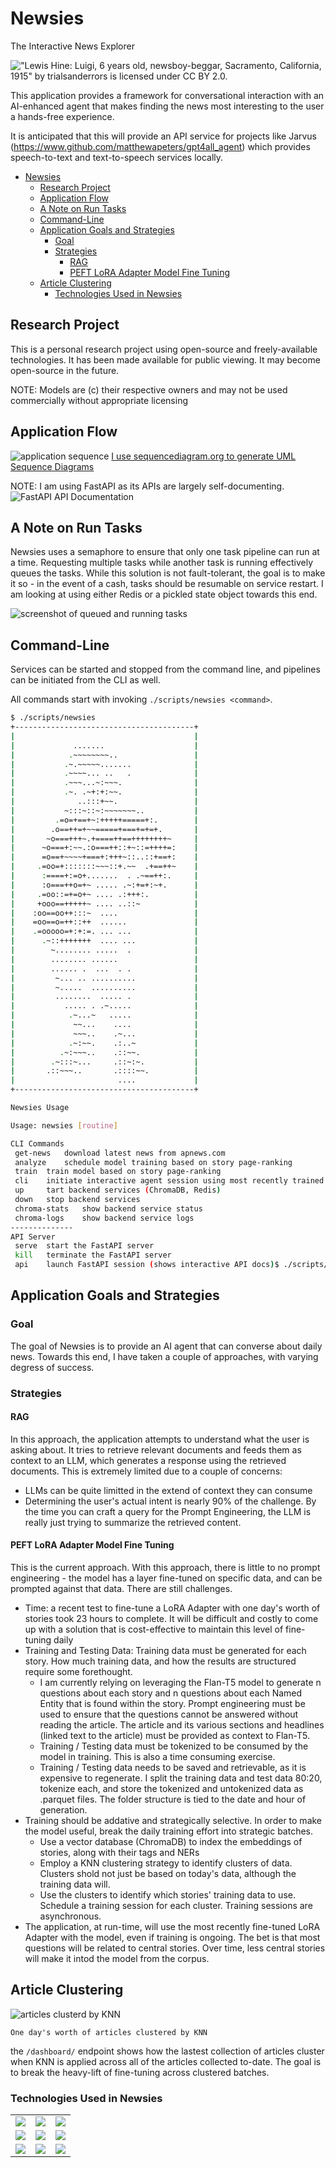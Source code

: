# Newsies

The Interactive News Explorer

!["Lewis Hine: Luigi, 6 years old, newsboy-beggar, Sacramento, California, 1915" by trialsanderrors is licensed under CC BY 2.0.](./docs/3952519005_4d3030935e_c.jpg)

This application provides a framework for conversational interaction with an AI-enhanced agent that makes finding the news most interesting to the user a hands-free experience.

It is anticipated that this will provide an API service for projects like Jarvus (<https://www.github.com/matthewapeters/gpt4all_agent>) which provides speech-to-text and text-to-speech services locally.

- [Newsies](#newsies)
  - [Research Project](#research-project)
  - [Application Flow](#application-flow)
  - [A Note on Run Tasks](#a-note-on-run-tasks)
  - [Command-Line](#command-line)
  - [Application Goals and Strategies](#application-goals-and-strategies)
    - [Goal](#goal)
    - [Strategies](#strategies)
      - [RAG](#rag)
      - [PEFT LoRA Adapter Model Fine Tuning](#peft-lora-adapter-model-fine-tuning)
  - [Article Clustering](#article-clustering)
    - [Technologies Used in Newsies](#technologies-used-in-newsies)

## Research Project

This is a personal research project using open-source and freely-available technologies.  It has been made available
for public viewing.  It may become open-source in the future.

 NOTE: Models are (c) their respective owners and may not be used commercially without appropriate licensing

## Application Flow

![application sequence](./docs/Newsies_API_Sequence.png)
[I use sequencediagram.org to generate UML Sequence Diagrams](<https://sequencediagram.org/>)

NOTE: I am using FastAPI as its APIs are largely self-documenting.
![FastAPI API Documentation](./docs/FastAPI_docs.png)

## A Note on Run Tasks

Newsies uses a semaphore to ensure that only one task pipeline can run at a time.  Requesting multiple tasks while another task is running effectively queues the tasks.  While this solution is not fault-tolerant, the goal is to make it so - in the event of a cash, tasks should be resumable on service restart.  I am looking at using either Redis or a pickled state object towards this end.

![screenshot of queued and running tasks](./docs/tasks_api.png)

## Command-Line

Services can be started and stopped from the command line, and pipelines can be initiated from the CLI as well.

All commands start with invoking `./scripts/newsies <command>`.

```bash
$ ./scripts/newsies 
+----------------------------------------+
|                                        |
|             .......                    |
|            .~~~~~~~~..                 |
|           .~.~~~~~.......              |
|           .~~~~... ..   .              |
|           .~~~...~:~~~.                |
|           .~. .~+:+:~~.                |
|              ..:::+~~.                 |
|           ~:::~::~:~~~~~~~..           |
|         .=o=+==+~:+++++=====+:.        |
|        .o==++=+~~=====+===+=+=+.       |
|       ~o===+++~.+====++==++++++++~     |
|      ~o===+:~~.:o===++::+~::=++++=:    |
|      =o==+~~~~+===+:+++~::..::+==+:    |
|     .=oo=+:::::::~~~::+.~~  .+==++~    |
|      :====+:=o+.......  . .~==++:.     |
|      :o===++o=+~ ..... .~:+=+:~+.      |
|     .=oo::=+=o+~ .... .:+++:.          |
|     +ooo==+++++~ .... ..::~            |
|    :oo==oo++:::~  ....                 |
|    =oo==o=++::++  ......               |
|    .=ooooo=+:+:=. ... ...              |
|      .~::+++++++  .... ...             |
|        ~........ .....  .              |
|        ........ ......                 |
|        ...... .  ...  . .              |
|         ~... .. ..........             |
|         ~.....  ..........             |
|         ........  ..... .              |
|           ..... . .~.....              |
|            .~...~   .....              |
|             ~~...    ....              |
|             ~~~..    .~...             |
|            .~:~~.    .:..~             |
|          .~:~~~..    .::~~.            |
|        .~:::~...     .::~:~.           |
|       .::~~~..       .::::~~.          |
|                       ....             |
+----------------------------------------+

Newsies Usage

Usage: newsies [routine]

CLI Commands
 get-news   download latest news from apnews.com
 analyze    schedule model training based on story page-ranking
 train  train model based on story page-ranking
 cli    initiate interactive agent session using most recently trained model
 up     tart backend services (ChromaDB, Redis)
 down   stop backend services
 chroma-stats   show backend service status
 chroma-logs    show backend service logs
--------------
API Server
 serve  start the FastAPI server
 kill   terminate the FastAPI server
 api    launch FastAPI session (shows interactive API docs)$ ./scripts/newsies 

```

## Application Goals and Strategies

### Goal

The goal of Newsies is to provide an AI agent that can converse about daily news.  Towards this end, I have taken a couple of approaches, with varying degress of success.

### Strategies

#### RAG

In this approach, the application attempts to understand what the user is asking about.  It tries to retrieve relevant documents and feeds them as context to an LLM, which generates a response using the retrieved documents.  This is extremely limited due to a couple of concerns:  

- LLMs can be quite limitted in the extend of context they can consume  
- Determining the user's actual intent is nearly 90% of the challenge.  By the time you can craft a query for the Prompt Engineering, the LLM is really just trying to summarize the retrieved content.

#### PEFT LoRA Adapter Model Fine Tuning

This is the current approach.  With this approach, there is little to no prompt engineering - the model has a layer fine-tuned on specific data, and can be prompted against that data.  There are still challenges.  

- Time: a recent test to fine-tune a LoRA Adapter with one day's worth of stories took 23 hours to complete.  It will be difficult and costly to come up with a solution that is cost-effective to maintain this level of fine-tuning daily
- Training and Testing Data: Training data must be generated for each story.  How much training data, and how the results are structured require some forethought.
  - I am currently relying on leveraging the Flan-T5 model to generate n questions about each story and n questions about each Named Entity that is found within the story.  Prompt engineering must be used to ensure that the questions cannot be answered without reading the article.  The article and its various sections and headlines (linked text to the article) must be provided as context to Flan-T5.
  - Training / Testing data must be tokenized to be consumed by the model in training.  This is also a time consuming exercise.
  - Training / Testing data needs to be saved and retrievable, as it is expensive to regenerate.  I split the training data and test data 80:20, tokenize each, and store the tokenized and untokenized data as .parquet files.  The folder structure is tied to the date and hour of generation.
- Training should be addative and strategically selective.  In order to make the model useful, break the daily training effort into strategic batches.
  - Use a vector database (ChromaDB) to index the embeddings of stories, along with their tags and NERs
  - Employ a KNN clustering strategy to identify clusters of data.  Clusters shold not just be based on today's data, although the training data will.
  - Use the clusters to identify which stories' training data to use.  Schedule a training session for each cluster.  Training sessions are asynchronous.
- The application, at run-time, will use the most recently fine-tuned LoRA Adapter with the model, even if training is ongoing.  The bet is that most questions will be related to central stories.  Over time, less central stories will make it intod the model from the corpus.

## Article Clustering

![articles clusterd by KNN](./docs/article-cluster.png)

`One day's worth of articles clustered by KNN`

the `/dashboard/` endpoint shows how the lastest collection of articles cluster when KNN is applied across all of the articles collected to-date.  The goal is to break the heavy-lift of fine-tuning across clustered batches.

### Technologies Used in Newsies

<table width="100%">
  <tr>
    <td>
      <img src="./docs/chromadb-227103090-6624bf7d-9524-4e05-9d2c-c28d5d451481.png" scale="20%"/>
    </td>
    <td>
      <img src="./docs/Cytoscape_Black.png" scale="33%"/>
    </td>
    <td>
      <img src="./docs/redis-Logotype.svg" scale="300%" />
    </td>
  </tr>

  <tr>
    <td>
      <img src="./docs/plotly_dash.png" scale="25%" />
    </td>
    <td>
      <img src="./docs/docker.png" scale="200%" />
    </td>
    <td>
      <img src="./docs/python_logo.png" scale="100%" />
    </td>
  </tr>

  <tr>
    <td>
      <img src="./docs/beautiful-soup.png" scale="99%" />
    </td>
    <td>
      <img src="./docs/fastapi-logo-teal.png" scale="100%" />
    </td>
    <td>
      <img src="./docs/huggingface_logo-noborder.svg" scale="200%" />
    </td>
  </tr>

</table>

